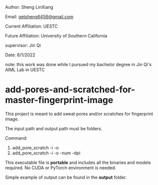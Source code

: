 Author: Sheng LinXiang

Email: getsheng6456@gmail.com

Current Affiliation: UESTC

Future Affiliation: University of Southern California

supervisor: Jin Qi

Date: 6/1/2022

note: this work was done while I pursued my bachelor degree in Jin Qi's AIML Lab in UESTC

# add-pores-and-scratched-for-master-fingerprint-image

This project is meant to add sweat pores and/or scratches for fingerprint image.

The input path and output path must be folders.

Command:

1. add_pore_scratch -i <folder path> -o <folder path>
2. add_pore_scratch -i <folder path> -o <folder path> -num <number> -dpi <number>

This executable file is **portable** and includes all the binaries and models required. No CUDA or PyTorch environment is needed.

Simple example of output can be found in the **output** folder.

